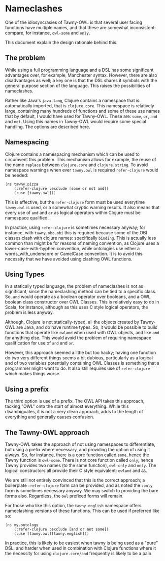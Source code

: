 Nameclashes
===========

One of the idiosyncrasies of Tawny-OWL is that several user facing functions
have multiple names, and that these are somewhat inconsistent: compare, for
instance, `owl-some` and `only`.

This document explain the design rationale behind this.

## The problem

While using a full programming language and a DSL has some significant
advantages over, for example, Manchester syntax. However, there are also
disadvantages as well; a key one is that the DSL shares it symbols with the
general purpose section of the language. This raises the possibilities of
nameclashes.

Rather like Java's `java.lang`, Clojure contains a namespace that is
automatically imported, that is `clojure.core`. This namespace is relatively
large, containing many hundreds of functions and some of these use names that
by default, I would have used for Tawny-OWL. These are: `some`, `or`, `and`
and `not`. Using this names in Tawny-OWL would require some special handling.
The options are described here.

## Namespacing

Clojure contains a namespacing mechanism which can be used to circumvent this
problem. This mechanism allows for example, the reuse of the name `replace`
between `clojure.core` and `clojure.string`. To avoid namespace warnings when
ever `tawny.owl` is required `refer-clojure` would be needed:

    (ns tawny.pizza
        (:refer-clojure :exclude [some or not and])
        (:use [tawny.owl]))

This is effective, but the `refer-clojure` form must be used everytime
`tawny.owl` is used, or a somewhat cryptic warning results. It also means that
every use of `and` and `or` as logical operators within Clojure must be
namespace qualified.

In practice, using `refer-clojure` is sometimes necessary anyway; for
instance, with `tawny.obo.obi` this is required because some of the OBI
classes clash with clojure names: specifically `binding`. This is actually
less common than might be for reasons of naming convention, as Clojure uses a
lower-case-with-hyphen convention, while ontologies use either a
words_with_underscore or CamelCase convention. It is to avoid this necessity
that we have avoided using clashing OWL functions.

## Using Types

In a statically typed language, the problem of nameclashes is not as
significant, since the nameclashing method can be tied to a specific class.
So, `and` would operate as a boolean operator over booleans, and a OWL boolean
class constructor over OWL Classes. This is relatively easy to do in Scala,
for instance, although as this uses C style logical operators, the problem is
less anyway.

Although, Clojure is not statically-typed, all the objects created by
Tawny-OWL are Java, and do have runtime types. So, it would be possible to
build functions that operate like `owland` when used with OWL objects, and
like `and` for anything else. This would avoid the problem of requiring
namespace qualification for use of `and` and `or`.

However, this approach seemed a little but too hacky; having one function do
two very different things seems a bit dubious, particularly as a logical and
of two variables potentially containing OWL Classes is something that a
programmer might want to do. It also still requires use of `refer-clojure`
which makes things worse.

## Using a prefix

The third option is use of a prefix. The OWL API takes this approach, tacking
"OWL" onto the start of almost everything. While this disambiguates, it is not
a very clean approach, adds to the length of everything and generally causes
confusion.

## The Tawny-OWL approach

Tawny-OWL takes the approach of not using namespaces to differentiate, but
using a prefix where necessary, and providing the option of using it always.
So, for instance, there is a core function called `some`, hence the Tawny
function is `owl-some`. There is not core function called `only`, hence Tawny
provides two names (to the same function), `owl-only` and `only`. The logical
constructors all provide their C style equivalent: `owland` and `&&`.

We are still not entirely convinced that this is the correct approach; a
boilerplate `:refer-clojure` form can be provided, and as noted the `:only`
form is sometimes necessary anyway. We may switch to providing the bare forms
also. Regardless, the `owl` prefixed forms will remain.

For those who like this option, the `tawny.english` namespace offers
nameclashing versions of these functions. This can be used if preferred like
so:

    (ns my.ontology
        (:refer-clojure :exclude [and or not some])
        (:use [tawny.owl][tawny.english]))

In practice, this is likely to be easiest when tawny is being used as a "pure"
DSL, and harder when used in combination with Clojure functions where it the
necessity for using `clojure.core/and` frequently is likely to be a pain.
